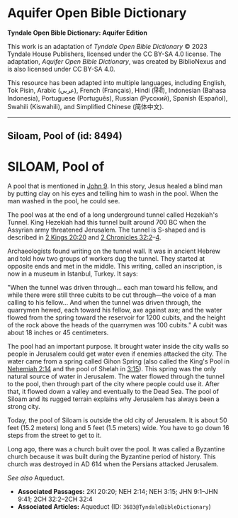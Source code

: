 # Aquifer Open Bible Dictionary

**Tyndale Open Bible Dictionary: Aquifer Edition**

This work is an adaptation of *Tyndale Open Bible Dictionary* © 2023 Tyndale House Publishers, licensed under the CC BY\-SA 4\.0 license. The adaptation, *Aquifer Open Bible Dictionary*, was created by BiblioNexus and is also licensed under CC BY\-SA 4\.0\.

This resource has been adapted into multiple languages, including English, Tok Pisin, Arabic (عربي), French (Français), Hindi (हिंदी), Indonesian (Bahasa Indonesia), Portuguese (Português), Russian (Русский), Spanish (Español), Swahili (Kiswahili), and Simplified Chinese (简体中文).



--------------------------------

## Siloam, Pool of (id: 8494)

SILOAM, Pool of
===============

A pool that is mentioned in [John 9](https://ref.ly/John9:1-John9:41). In this story, Jesus healed a blind man by putting clay on his eyes and telling him to wash in the pool. When the man washed in the pool, he could see.

The pool was at the end of a long underground tunnel called Hezekiah's Tunnel. King Hezekiah had this tunnel built around 700 BC when the Assyrian army threatened Jerusalem. The tunnel is S\-shaped and is described in [2 Kings 20:20](https://ref.ly/2Kgs20:20) and [2 Chronicles 32:2](https://ref.ly/2Chr32:2-2Chr32:4)–[4](https://ref.ly/2Chr32:2-2Chr32:4). 

Archaeologists found writing on the tunnel wall. It was in ancient Hebrew and told how two groups of workers dug the tunnel. They started at opposite ends and met in the middle. This writing, called an inscription, is now in a museum in Istanbul, Turkey. It says:

"When the tunnel was driven through… each man toward his fellow, and while there were still three cubits to be cut through—the voice of a man calling to his fellow… And when the tunnel was driven through, the quarrymen hewed, each toward his fellow, axe against axe; and the water flowed from the spring toward the reservoir for 1200 cubits, and the height of the rock above the heads of the quarrymen was 100 cubits." A cubit was about 18 inches or 45 centimeters.

The pool had an important purpose. It brought water inside the city walls so people in Jerusalem could get water even if enemies attacked the city. The water came from a spring called Gihon Spring (also called the King's Pool in [Nehemiah 2:14](https://ref.ly/Neh2:14) and the pool of Shelah in [3:15](https://ref.ly/Neh3:15)). This spring was the only natural source of water in Jerusalem. The water flowed through the tunnel to the pool, then through part of the city where people could use it. After that, it flowed down a valley and eventually to the Dead Sea. The pool of Siloam and its rugged terrain explains why Jerusalem has always been a strong city.

Today, the pool of Siloam is outside the old city of Jerusalem. It is about 50 feet (15\.2 meters) long and 5 feet (1\.5 meters) wide. You have to go down 16 steps from the street to get to it.

Long ago, there was a church built over the pool. It was called a Byzantine church because it was built during the Byzantine period of history. This church was destroyed in AD 614 when the Persians attacked Jerusalem.

*See also* Aqueduct.

* **Associated Passages:** 2KI 20:20; NEH 2:14; NEH 3:15; JHN 9:1–JHN 9:41; 2CH 32:2–2CH 32:4
* **Associated Articles:** Aqueduct (ID: `3683@TyndaleBibleDictionary`)

